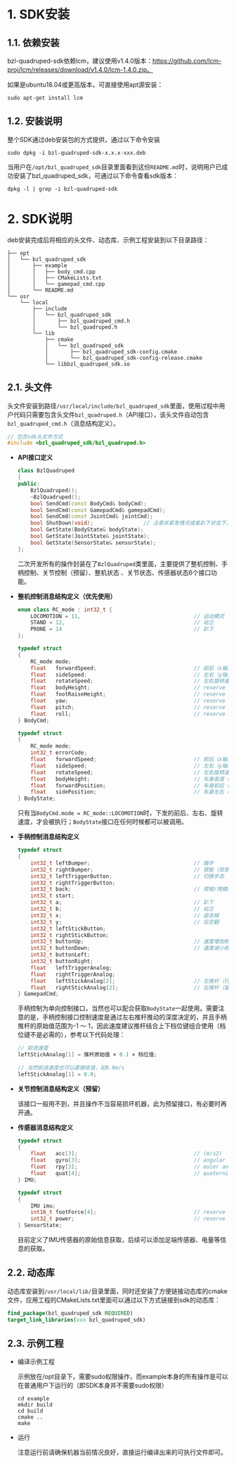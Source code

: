 # 1. SDK安装

## 1.1. 依赖安装

bzl-quadruped-sdk依赖lcm，建议使用v1.4.0版本：https://github.com/lcm-proj/lcm/releases/download/v1.4.0/lcm-1.4.0.zip。

如果是ubuntu18.04或更高版本，可直接使用apt源安装：

```shell
sudo apt-get install lcm
```

## 1.2. 安装说明

整个SDK通过deb安装包的方式提供，通过以下命令安装

```shell
sudo dpkg -i bzl-quadruped-sdk-x.x.x-xxx.deb
```

当用户在`/opt/bzl_quadruped_sdk`目录里面看到这份`README.md`时，说明用户已成功安装了bzl_quadruped_sdk，可通过以下命令查看sdk版本：

```shell
dpkg -l | grep -i bzl-quadruped-sdk
```



# 2. SDK说明

deb安装完成后将相应的头文件、动态库、示例工程安装到以下目录路径： 

```
├── opt
│   └── bzl_quadruped_sdk
│       ├── example
│       │   ├── body_cmd.cpp
│       │   ├── CMakeLists.txt
│       │   └── gamepad_cmd.cpp
│       └── README.md
└── usr
    └── local
        ├── include
        │   └── bzl_quadruped_sdk
        │       ├── bzl_quadruped_cmd.h
        │       └── bzl_quadruped.h
        └── lib
            ├── cmake
            │   └── bzl_quadruped_sdk
            │       ├── bzl_quadruped_sdk-config.cmake
            │       └── bzl_quadruped_sdk-config-release.cmake
            └── libbzl_quadruped_sdk.so
```

## 2.1. 头文件 

头文件安装到路径`/usr/local/include/bzl_quadruped_sdk`里面，使用过程中用户代码只需要包含头文件`bzl_quadruped.h`（API接口），该头文件自动包含`bzl_quadruped_cmd.h`（消息结构定义）。

```c++
// 包含sdk头文件方式
#include <bzl_quadruped_sdk/bzl_quadruped.h>
```

- **API接口定义**

  ```c++
  class BzlQuadruped
  {
  public:
      BzlQuadruped();
      ~BzlQuadruped();
      bool SendCmd(const BodyCmd& bodyCmd);
      bool SendCmd(const GamepadCmd& gamepadCmd);
      bool SendCmd(const JointCmd& jointCmd);
      bool ShutDown(void);                // 注意非紧急情况或者趴下状态下，不可调用该函数，调用该函数后，机器需要重启才能继续工作
      bool GetState(BodyState& bodyState);
      bool GetState(JointState& jointState);
      bool GetState(SensorState& sensorState);
  }; 
  ```

  二次开发所有的操作封装在了`BzlQuadruped`类里面，主要提供了整机控制、手柄控制、关节控制（预留）、整机状态 、关节状态、传感器状态6个接口功能。

- **整机控制消息结构定义（优先使用）**

  ```c++
  enum class RC_mode : int32_t {
      LOCOMOTION = 11,                                    // 运动模式
      STAND = 12,                                         // 站立
      PRONE = 14                                          // 趴下
  };
  
  typedef struct
  {
      RC_mode mode;
      float   forwardSpeed;                               // 前后（x轴）运行速度（m/s）
      float   sideSpeed;                                  // 左右（y轴）运行速度（m/s）
      float   rotateSpeed;                                // 左右旋转速度（rad/s）
      float   bodyHeight;                                 // reserve
      float   footRaiseHeight;                            // reserve
      float   yaw;                                        // reserve
      float   pitch;                                      // reserve
      float   roll;                                       // reserve
  } BodyCmd;
  
  typedef struct
  {
      RC_mode mode;
      int32_t errorCode;
      float   forwardSpeed;                               // 前后（x轴）速度（m/s）
      float   sideSpeed;                                  // 左右（y轴）速度（m/s）
      float   rotateSpeed;                                // 左右旋转速度（rad/s）
      float   bodyHeight;                                 // 车身高度（z轴）变化（m）
      float   forwardPosition;                            // 车身前后（x轴）变化（m）
      float   sidePosition;                               // 车身左右（y轴）变化（m）
  } BodyState;
  ```

  只有当`BodyCmd.mode = RC_mode::LOCOMOTION`时，下发的前后、左右、旋转速度，才会被执行；`BodyState`接口在任何时候都可以被调用。

- **手柄控制消息结构定义**

  ```c++
  typedef struct
  {
      int32_t leftBumper;                                 // 踏步
      int32_t rightBumper;                                // 禁能（软急停）
      int32_t leftTriggerButton;                          // 切换步态
      int32_t rightTriggerButton;
      int32_t back;                                       // 爬坡/爬楼梯模式
      int32_t start;
      int32_t a;                                          // 趴下
      int32_t b;                                          // 站立
      int32_t x;                                          // 姿态械
      int32_t y;                                          // 后空翻
      int32_t leftStickButton;
      int32_t rightStickButton;                           
      int32_t buttonUp;                                   // 速度增加档位
      int32_t buttonDown;                                 // 速度减小档位
      int32_t buttonLeft;
      int32_t buttonRight;
      float   leftTriggerAnalog;
      float   rightTriggerAnalog;
      float   leftStickAnalog[2];                         // 左推杆（行走方向控制）
      float   rightStickAnalog[2];                        // 右推杆（旋转）
  } GamepadCmd;
  ```

  手柄控制为单向控制接口，当然也可以配合获取`BodyState`一起使用。需要注意的是，手柄控制接口控制速度是通过左右推杆推动的深度决定的，并且手柄推杆的原始值范围为-1 ～ 1，因此速度建议推杆结合上下档位键组合使用（档位键不是必需的），参考以下代码处理：

  ```c++
  // 前进速度
  leftStickAnalog[1] = 推杆原始值 × 0.1 × 档位值;
      
  // 当然前进速度也可以直接给值，如0.9m/s
  leftStickAnalog[1] = 0.9;
  ```

  

- **关节控制消息结构定义（预留）**

  该接口一般用不到，并且操作不当容易损坏机器，此为预留接口，有必要时再开通。

  

- **传感器消息结构定义**

  ```c++
  typedef struct
  {
      float   acc[3];                                     // (m/s2)
      float   gyro[3];                                    // angular velocity （rad/s)
      float   rpy[3];                                     // euler angle（rad)
      float   quat[4];                                    // quaternion, normalized, (w,x,y,z)
  } IMU;
  
  typedef struct
  {
      IMU imu;
      int16_t footForce[4];                               // reserve
      int32_t power;                                      // reserve
  } SensorState;
  ```

  目前定义了IMU传感器的原始信息获取，后续可以添加足端传感器、电量等信息的获取。

  

## 2.2. 动态库

动态库安装到`/usr/local/lib/`目录里面，同时还安装了方便链接动态库的cmake文件，应用工程的CMakeLists.txt里面可以通过以下方式链接到sdk的动态库：

```cmake
find_package(bzl_quadruped_sdk REQUIRED)
target_link_libraries(xxx bzl_quadruped_sdk)
```



## 2.3. 示例工程 

- 编译示例工程

  示例放在/opt目录下，需要sudo权限操作，而example本身的所有操作是可以在普通用户下运行的（即SDK本身并不需要sudo权限）

  ```shell
  cd example
  mkdir build 
  cd build
  cmake ..
  make
  ```

- 运行

  注意运行前请确保机器当前情况良好，直接运行编译出来的可执行文件即可。